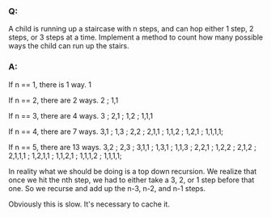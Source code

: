 ### Q:

A child is running up a staircase with n steps, and can hop either 1 step, 2 steps, or 3 steps at a time.  Implement a method to count how many possible ways the child can run up the stairs.

### A:
If n == 1, there is 1 way. 1

If n == 2, there are 2 ways.  2 ; 1,1

If n == 3, there are 4 ways.  3 ; 2,1 ; 1,2 ; 1,1,1

If n == 4, there are 7 ways.  3,1 ; 1,3 ; 2,2 ; 2,1,1 ; 1,1,2 ; 1,2,1 ; 1,1,1,1;

If n == 5, there are 13 ways.  3,2 ; 2,3 ; 3,1,1 ; 1,3,1 ; 1,1,3 ; 2,2,1 ; 1,2,2 ; 2,1,2 ; 2,1,1,1 ; 1,2,1,1 ; 1,1,2,1 ; 1,1,1,2 ; 1,1,1,1;

In reality what we should be doing is a top down recursion.  We realize that once we hit the nth step, we had to either take a 3, 2, or 1 step before that one.  So we recurse and add up the n-3, n-2, and n-1 steps.

Obviously this is slow.  It's necessary to cache it.
